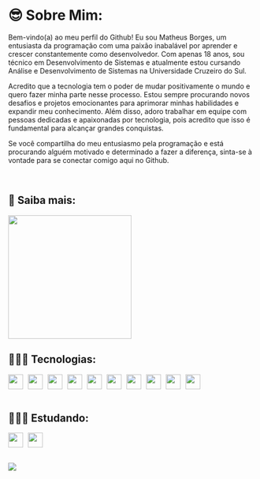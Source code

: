 
# 😎 Sobre Mim:

Bem-vindo(a) ao meu perfil do Github! Eu sou Matheus Borges, um entusiasta da programação com uma paixão inabalável por aprender e crescer constantemente como desenvolvedor. Com apenas 18 anos, sou técnico em Desenvolvimento de Sistemas e atualmente estou cursando Análise e Desenvolvimento de Sistemas na Universidade Cruzeiro do Sul.

Acredito que a tecnologia tem o poder de mudar positivamente o mundo e quero fazer minha parte nesse processo. Estou sempre procurando novos desafios e projetos emocionantes para aprimorar minhas habilidades e expandir meu conhecimento. Além disso, adoro trabalhar em equipe com pessoas dedicadas e apaixonadas por tecnologia, pois acredito que isso é fundamental para alcançar grandes conquistas.

Se você compartilha do meu entusiasmo pela programação e está procurando alguém motivado e determinado a fazer a diferença, sinta-se à vontade para se conectar comigo aqui no Github.

<br>

## 🚀 Saiba mais:
<img width="250" src="https://user-images.githubusercontent.com/107590628/221977112-f6f32379-bbc9-4f21-8259-5472b37e006c.svg" />

<br>

## 👨🏽‍💻 Tecnologias:

<div style="display: flex; gap: 10px;">
<img width="30" src="https://cdn.jsdelivr.net/gh/devicons/devicon/icons/html5/html5-original.svg" />
<img width="30" src="https://cdn.jsdelivr.net/gh/devicons/devicon/icons/css3/css3-original.svg" />
<img width="30" src="https://cdn.jsdelivr.net/gh/devicons/devicon/icons/javascript/javascript-original.svg" />
<img width="30" src="https://cdn.jsdelivr.net/gh/devicons/devicon/icons/php/php-plain.svg" />
<img width="30" src="https://cdn.worldvectorlogo.com/logos/react-2.svg" />
<img width="30" src="https://cdn.worldvectorlogo.com/logos/next-js.svg" />
<img width="30" src="https://cdn.worldvectorlogo.com/logos/tailwindcss.svg" />
<img width="30" src="https://cdn.worldvectorlogo.com/logos/laravel-2.svg" />
<img width="30" src="https://cdn.jsdelivr.net/gh/devicons/devicon/icons/bootstrap/bootstrap-original.svg" />
<img width="30" src="https://www.svgrepo.com/show/373848/mysql.svg" />
</div>

<br>

## 🕵🏽‍♂️ Estudando:

<div style="display: flex; gap: 10px;">
<img width="30" src="https://www.svgrepo.com/show/452075/node-js.svg" />
<img width="30" src="https://www.svgrepo.com/show/374146/typescript-official.svg" />
</div>

<br>


[![](https://visitcount.itsvg.in/api?id=Borgeta-code&icon=2&color=12)](https://visitcount.itsvg.in)
